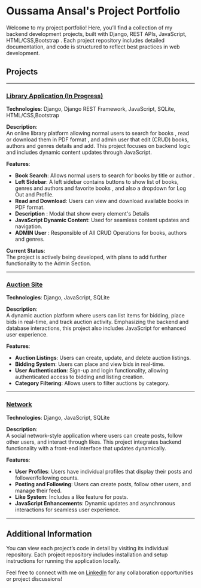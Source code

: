 # Oussama Ansal's Project Portfolio

Welcome to my project portfolio! Here, you’ll find a collection of my backend development projects, built with Django, REST APIs, JavaScript, HTML/CSS,Bootstrap . Each project repository includes detailed documentation, and code is structured to reflect best practices in web development.

## Projects

---

### [Library Application (In Progress)](https://github.com/oussamaansal/library)

**Technologies**: Django, Django REST Framework, JavaScript, SQLite, HTML/CSS,Bootstrap

**Description**:  
An online library platform allowing normal users to search for books , read or download them in PDF format , and admin user that edit (CRUD) books, authors and genres details and add. This project focuses on backend logic and includes dynamic content updates through JavaScript.

**Features**:
- **Book Search**: Allows normal users to search for books by title or author .
- **Left Sidebar**: A left sidebar contains buttons to show list of books, genres and authors and favorite books , and also a dropdown for Log Out and Profile.
- **Read and Download**: Users can view and download available books in PDF format.
- **Description** : Modal that show every element's Details
- **JavaScript Dynamic Content**: Used for seamless content updates and navigation.
- **ADMIN User** : Responsible of All CRUD Operations for books, authors and genres.

**Current Status**:  
The project is actively being developed, with plans to add further functionality to the Admin Section.

---

### [Auction Site](https://github.com/yourusername/auction-site)

**Technologies**: Django, JavaScript, SQLite

**Description**:  
A dynamic auction platform where users can list items for bidding, place bids in real-time, and track auction activity. Emphasizing the backend and database interactions, this project also includes JavaScript for enhanced user experience.

**Features**:
- **Auction Listings**: Users can create, update, and delete auction listings.
- **Bidding System**: Users can place and view bids in real-time.
- **User Authentication**: Sign-up and login functionality, allowing authenticated access to bidding and listing creation.
- **Category Filtering**: Allows users to filter auctions by category.

---

### [Network](https://github.com/yourusername/network)

**Technologies**: Django, JavaScript, SQLite

**Description**:  
A social network-style application where users can create posts, follow other users, and interact through likes. This project integrates backend functionality with a front-end interface that updates dynamically.

**Features**:
- **User Profiles**: Users have individual profiles that display their posts and follower/following counts.
- **Posting and Following**: Users can create posts, follow other users, and manage their feed.
- **Like System**: Includes a like feature for posts.
- **JavaScript Enhancements**: Dynamic updates and asynchronous interactions for seamless user experience.

---

## Additional Information

You can view each project’s code in detail by visiting its individual repository. Each project repository includes installation and setup instructions for running the application locally.

Feel free to connect with me on [LinkedIn](https://www.linkedin.com/in/yourprofile) for any collaboration opportunities or project discussions!
